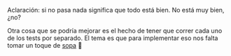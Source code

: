 Aclaración: si no pasa nada significa que todo está bien. No está muy bien, ¿no?

Otra cosa que se podría mejorar es el hecho de tener que correr cada uno de los tests por separado. El tema es que para implementar eso nos falta tomar un toque de [sopa](https://mumuki.io/chapters/38-metaprogramacion) :stew:
